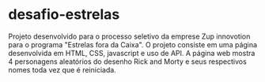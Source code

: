 # desafio-estrelas

Projeto desenvolvido para o processo seletivo da emprese Zup innovotion para o programa "Estrelas fora da Caixa". O projeto consiste em uma página desenvolvida em HTML, CSS, 
javascript e uso de API. A página web mostra 4 personagens aleatórios do desenho Rick and Morty e seus respectivos nomes toda vez que é reiniciada. 
